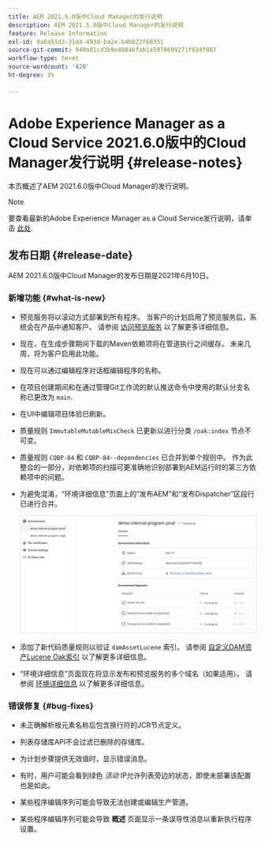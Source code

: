 ```yaml
---
title: AEM 2021.5.0版中Cloud Manager的发行说明
description: AEM 2021.5.0版中Cloud Manager的发行说明
feature: Release Information
exl-id: 9a0a53d3-31d4-493d-ba2e-b4bb22f60351
source-git-commit: 940a01cd3b9e4804bfab1a5970699271f624f087
workflow-type: tm+mt
source-wordcount: '420'
ht-degree: 3%

---
```


# Adobe Experience Manager as a Cloud Service 2021.6.0版中的Cloud Manager发行说明 {#release-notes}

本页概述了AEM 2021.6.0版中Cloud Manager的发行说明。

>[!NOTE]
>要查看最新的Adobe Experience Manager as a Cloud Service发行说明，请单击 [此处](https://experienceleague.adobe.com/docs/experience-manager-cloud-service/release-notes/release-notes/release-notes-current.html).

## 发布日期 {#release-date}

AEM 2021.6.0版中Cloud Manager的发布日期是2021年6月10日。

### 新增功能 {#what-is-new}

* 预览服务将以滚动方式部署到所有程序。 当客户的计划启用了预览服务后，系统会在产品中通知客户。 请参阅 [访问预览服务](/help/implementing/cloud-manager/manage-environments.md#access-preview-service) 以了解更多详细信息。

* 现在，在生成步骤期间下载的Maven依赖项将在管道执行之间缓存。 未来几周，将为客户启用此功能。

* 现在可以通过编辑程序对话框编辑程序的名称。

* 在项目创建期间和在通过管理Git工作流的默认推送命令中使用的默认分支名称已更改为 `main`.

* 在UI中编辑项目体验已刷新。

* 质量规则 `ImmutableMutableMixCheck` 已更新以进行分类 `/oak:index` 节点不可变。

* 质量规则 `CQBP-84` 和 `CQBP-84--dependencies` 已合并到单个规则中。 作为此整合的一部分，对依赖项的扫描可更准确地识别部署到AEM运行时的第三方依赖项中的问题。

* 为避免混淆，“环境详细信息”页面上的“发布AEM”和“发布Dispatcher”区段行已进行合并。

   ![](/help/implementing/cloud-manager/release-notes-cloud-manager/assets/aem-dispatcher.png)

* 添加了新代码质量规则以验证 `damAssetLucene` 索引。 请参阅 [自定义DAM资产Lucene Oak索引](/help/implementing/cloud-manager/custom-code-quality-rules.md#oakpal-damAssetLucene-sanity-check) 以了解更多详细信息。

* “环境详细信息”页面现在将显示发布和预览服务的多个域名（如果适用）。 请参阅 [环境详细信息](https://experienceleague.adobe.com/docs/experience-manager-cloud-service/implementing/using-cloud-manager/manage-environments.html?lang=en#viewing-environment) 以了解更多详细信息。

### 错误修复 {#bug-fixes}

* 未正确解析根元素名称后包含换行符的JCR节点定义。

* 列表存储库API不会过滤已删除的存储库。

* 为计划步骤提供无效值时，显示错误消息。

* 有时，用户可能会看到绿色 *活动* IP允许列表旁边的状态，即使未部署该配置也是如此。

* 某些程序编辑序列可能会导致无法创建或编辑生产管道。

* 某些程序编辑序列可能会导致 **概述** 页面显示一条误导性消息以重新执行程序设置。
